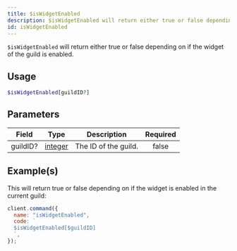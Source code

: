 ```yaml
---
title: $isWidgetEnabled
description: $isWidgetEnabled will return either true or false depending on if the widget of the guild is enabled.
id: isWidgetEnabled
---
```


`$isWidgetEnabled` will return either true or false depending on if the widget of the guild is enabled.

## Usage

```php
$isWidgetEnabled[guildID?]
```

## Parameters

| Field    | Type                                                                                                | Description          | Required |
| -------- | --------------------------------------------------------------------------------------------------- | -------------------- | :------: |
| guildID? | [integer](https://developer.mozilla.org/en-US/docs/Web/JavaScript/Reference/Global_Objects/Integer) | The ID of the guild. |  false   |

## Example(s)

This will return true or false depending on if the widget is enabled in the current guild:

```javascript
client.command({
  name: "isWidgetEnabled",
  code: `
  $isWidgetEnabled[$guildID]
  `,
});
```
